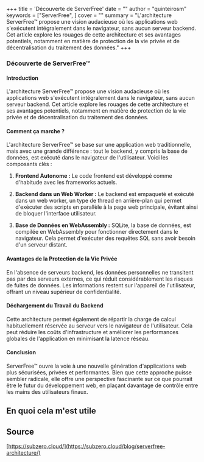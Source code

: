 +++
title = 'Découverte de ServerFree'
date = ""
author = "quinteirosm"
keywords = ["ServerFree", ]
cover = ""
summary = "L'architecture ServerFree™ propose une vision audacieuse où les applications web s'exécutent intégralement dans le navigateur, sans aucun serveur backend. Cet article explore les rouages de cette architecture et ses avantages potentiels, notamment en matière de protection de la vie privée et de décentralisation du traitement des données."
+++

### Découverte de ServerFree™

#### Introduction

L'architecture ServerFree™ propose une vision audacieuse où les applications web s'exécutent intégralement dans le navigateur, sans aucun serveur backend. Cet article explore les rouages de cette architecture et ses avantages potentiels, notamment en matière de protection de la vie privée et de décentralisation du traitement des données.

#### Comment ça marche ?

L'architecture ServerFree™ se base sur une application web traditionnelle, mais avec une grande différence : tout le backend, y compris la base de données, est exécuté dans le navigateur de l'utilisateur. Voici les composants clés :

1. **Frontend Autonome :** Le code frontend est développé comme d'habitude avec les frameworks actuels.
2. **Backend dans un Web Worker :** Le backend est empaqueté et exécuté dans un web worker, un type de thread en arrière-plan qui permet d'exécuter des scripts en parallèle à la page web principale, évitant ainsi de bloquer l'interface utilisateur.

3. **Base de Données en WebAssembly :** SQLite, la base de données, est compilée en WebAssembly pour fonctionner directement dans le navigateur. Cela permet d'exécuter des requêtes SQL sans avoir besoin d'un serveur distant.

#### Avantages de la Protection de la Vie Privée

En l'absence de serveurs backend, les données personnelles ne transitent pas par des serveurs externes, ce qui réduit considérablement les risques de fuites de données. Les informations restent sur l'appareil de l'utilisateur, offrant un niveau supérieur de confidentialité.

#### Déchargement du Travail du Backend

Cette architecture permet également de répartir la charge de calcul habituellement réservée au serveur vers le navigateur de l'utilisateur. Cela peut réduire les coûts d'infrastructure et améliorer les performances globales de l'application en minimisant la latence réseau.

#### Conclusion

ServerFree™ ouvre la voie à une nouvelle génération d'applications web plus sécurisées, privées et performantes. Bien que cette approche puisse sembler radicale, elle offre une perspective fascinante sur ce que pourrait être le futur du développement web, en plaçant davantage de contrôle entre les mains des utilisateurs finaux.

## En quoi cela m'est utile

## Source

[https://subzero.cloud/](https://subzero.cloud/blog/serverfree-architecture/)
